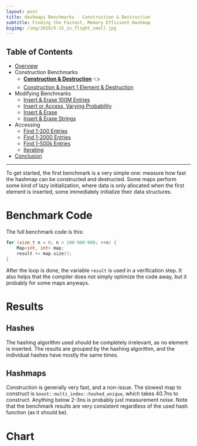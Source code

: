 ```yaml
---
layout: post
title: Hashmaps Benchmarks - Construction & Destruction
subtitle: Finding the Fastest, Memory Efficient Hashmap
bigimg: /img/2019/X-15_in_flight_small.jpg
---
```


## Table of Contents

* [Overview](/2019/04/01/hashmap-benchmarks-01-overview/)
* Construction Benchmarks
   * **[Construction & Destruction](/2019/04/01/hashmap-benchmarks-02-01-result-CtorDtorEmptyMap/)** 👈
   * [Construction & Insert 1 Element & Destruction](/2019/04/01/hashmap-benchmarks-02-02-result-CtorDtorSingleEntryMap/)
* Modifying Benchmarks
   * [Insert & Erase 100M Entries](/2019/04/01/hashmap-benchmarks-03-01-result-InsertHugeInt/)
   * [Insert or Access, Varying Probability](/2019/04/01/hashmap-benchmarks-03-02-result-RandomDistinct2/)
   * [Insert & Erase](/2019/04/01/hashmap-benchmarks-03-03-result-RandomInsertErase/)
   * [Insert & Erase Strings](/2019/04/01/hashmap-benchmarks-03-04-result-RandomInsertEraseStrings/)
* Accessing
   * [Find 1-200 Entries](/2019/04/01/hashmap-benchmarks-04-01-result-RandomFind_200/)
   * [Find 1-2000 Entries](/2019/04/01/hashmap-benchmarks-04-02-result-RandomFind_2000/)
   * [Find 1-500k Entries](/2019/04/01/hashmap-benchmarks-04-03-result-RandomFind_500000/)
   * [Iterating](/2019/04/01/hashmap-benchmarks-04-04-result-IterateIntegers/)
* [Conclusion](/2019/04/01/hashmap-benchmarks-05-conclusion/)


----

To get started, the first benchmark is a very simple one: measure how fast the hashmap can be constructed and destructed. Some maps perform some kind of lazy initialization, where data is only allocated when the first element is inserted, some immediately initialize their data structures. 


# Benchmark Code

The full benchmark code is this: 

```cpp
for (size_t n = 0; n < 100'000'000; ++n) {
    Map<int, int> map;
    result += map.size();
}
```

After the loop is done, the variable `result` is used in a verification step. It also helps that the compiler does not simply optimize the code away, but it probably for some maps anyways.

# Results

## Hashes

The hashing algorithm used should be completely irrelevant, as no element is inserted. The results are grouped by the hashing algorithm, and the individual hashes have mostly the same times.

## Hashmaps

Construction is generally very fast, and a non-issue. The slowest map to construct is `boost::multi_index::hashed_unique`, which takes 40.7ns to construct. Anything below 2-3ns is probably just measurement noise. Note that the benchmark results are very consistent regardless of the used hash function (as it should be).

# Chart

<script src="https://cdn.plot.ly/plotly-latest.min.js"></script>
<div id="id_fb078d1a" style="height:250em"></div>
<script>
    var colors = Plotly.d3.scale.category10().range();
    var m0y = [ "boost::multi_index::<br>hashed_unique", "phmap::<br>parallel_node_hash_map", "emilib1::HashMap", "spp::sparse_hash_map", "boost::unordered_map", "tsl::hopscotch_map", "folly::F14ValueMap", "folly::F14NodeMap", "ska::bytell_hash_map", "tsl::sparse_map", "eastl::hash_map", "tsl::robin_map", "robin_hood::<br>unordered_flat_map", "robin_hood::<br>unordered_node_map", "std::unordered_map", "phmap::<br>parallel_flat_hash_map", "phmap::flat_hash_map", "phmap::node_hash_map", "absl::flat_hash_map", "<b>absl::node_hash_map</b>"];
    var m1y = [ "boost::multi_index::<br>hashed_unique", "phmap::<br>parallel_node_hash_map", "emilib1::HashMap", "spp::sparse_hash_map", "boost::unordered_map", "tsl::hopscotch_map", "folly::F14NodeMap", "folly::F14ValueMap", "ska::bytell_hash_map", "eastl::hash_map", "tsl::sparse_map", "tsl::robin_map", "phmap::flat_hash_map", "phmap::node_hash_map", "phmap::<br>parallel_flat_hash_map", "robin_hood::<br>unordered_flat_map", "robin_hood::<br>unordered_node_map", "std::unordered_map", "absl::node_hash_map", "<b>absl::flat_hash_map</b>"];
    var m2y = [ "boost::multi_index::<br>hashed_unique", "phmap::<br>parallel_node_hash_map", "emilib1::HashMap", "spp::sparse_hash_map", "boost::unordered_map", "tsl::hopscotch_map", "folly::F14NodeMap", "folly::F14ValueMap", "ska::bytell_hash_map", "tsl::sparse_map", "eastl::hash_map", "tsl::robin_map", "phmap::node_hash_map", "std::unordered_map", "phmap::<br>parallel_flat_hash_map", "phmap::flat_hash_map", "robin_hood::<br>unordered_flat_map", "robin_hood::<br>unordered_node_map", "absl::node_hash_map", "<b>absl::flat_hash_map</b>"];
    var m3y = [ "boost::multi_index::<br>hashed_unique", "phmap::<br>parallel_node_hash_map", "emilib1::HashMap", "spp::sparse_hash_map", "boost::unordered_map", "tsl::hopscotch_map", "folly::F14NodeMap", "folly::F14ValueMap", "ska::bytell_hash_map", "eastl::hash_map", "tsl::sparse_map", "tsl::robin_map", "phmap::node_hash_map", "robin_hood::<br>unordered_node_map", "std::unordered_map", "phmap::<br>parallel_flat_hash_map", "robin_hood::<br>unordered_flat_map", "phmap::flat_hash_map", "absl::node_hash_map", "<b>absl::flat_hash_map</b>"];
    var m4y = [ "boost::multi_index::<br>hashed_unique", "phmap::<br>parallel_node_hash_map", "emilib1::HashMap", "spp::sparse_hash_map", "boost::unordered_map", "tsl::hopscotch_map", "folly::F14NodeMap", "folly::F14ValueMap", "eastl::hash_map", "ska::bytell_hash_map", "tsl::sparse_map", "tsl::robin_map", "phmap::flat_hash_map", "phmap::<br>parallel_flat_hash_map", "phmap::node_hash_map", "std::unordered_map", "robin_hood::<br>unordered_node_map", "robin_hood::<br>unordered_flat_map", "absl::node_hash_map", "<b>absl::flat_hash_map</b>"];
    var measurement_names = [ "ctor & dtor empty map" ];

    var data = [
        { x: [ 4.0655249999999996e-08, 2.87797e-08, 1.08427e-08, 1.0058450000000001e-08, 3.75871e-09, 3.753950000000001e-09, 1.87625e-09, 1.78233e-09, 4.691945e-10, 3.131685e-10, 3.13053e-10, 3.1289550000000004e-10, 1.18e-15, 1.155e-15, 1.14e-15, 1.125e-15, 1.125e-15, 1.08e-15, 8.6e-16, 8.4e-16 ],
          y: m0y, name: measurement_names[0] + ' (absl::Hash)', type: 'bar', orientation: 'h', yaxis: 'y', marker: { color: colors[0], },
            textposition: 'outside',
            text: [ "40.7ns<br>0.0MB", "28.8ns<br>0.0MB", "10.8ns<br>0.0MB", "10.1ns<br>0.0MB", "3.76ns<br>0.0MB", "3.75ns<br>0.0MB", "1.88ns<br>0.0MB", "1.78ns<br>0.0MB", "469ps<br>0.0MB", "313ps<br>0.0MB", "313ps<br>0.0MB", "313ps<br>0.0MB", "1.18fs<br>0.0MB", "1.16fs<br>0.0MB", "1.14fs<br>0.0MB", "1.12fs<br>0.0MB", "1.12fs<br>0.0MB", "1.08fs<br>0.0MB", "860as<br>0.0MB", "<b>840as<br>0.0MB</b>" ],
        },
        { x: [ 4.06564e-08, 2.8794900000000002e-08, 1.08469e-08, 1.00372e-08, 4.390035e-09, 3.75224e-09, 1.87645e-09, 1.7852599999999999e-09, 6.255380000000001e-10, 3.1308049999999997e-10, 3.1294250000000003e-10, 3.1286400000000003e-10, 1.175e-15, 1.17e-15, 1.1449999999999999e-15, 1.13e-15, 1.1150000000000002e-15, 1.1000000000000001e-15, 8.55e-16, 8.449999999999999e-16 ],
          y: m1y, name: measurement_names[0] + ' (folly::hasher)', type: 'bar', orientation: 'h', yaxis: 'y2', marker: { color: colors[0], },
            textposition: 'outside',
            text: [ "40.7ns<br>0.0MB", "28.8ns<br>0.0MB", "10.8ns<br>0.0MB", "10.0ns<br>0.0MB", "4.39ns<br>0.0MB", "3.75ns<br>0.0MB", "1.88ns<br>0.0MB", "1.79ns<br>0.0MB", "626ps<br>0.0MB", "313ps<br>0.0MB", "313ps<br>0.0MB", "313ps<br>0.0MB", "1.18fs<br>0.0MB", "1.17fs<br>0.0MB", "1.14fs<br>0.0MB", "1.13fs<br>0.0MB", "1.12fs<br>0.0MB", "1.10fs<br>0.0MB", "855as<br>0.0MB", "<b>845as<br>0.0MB</b>" ],
        },
        { x: [ 4.06617e-08, 2.87694e-08, 1.0846399999999998e-08, 1.003005e-08, 4.68986e-09, 3.7531500000000004e-09, 1.8763600000000003e-09, 1.786015e-09, 4.69374e-10, 3.1302300000000005e-10, 3.1297e-10, 3.1287150000000004e-10, 1.18e-15, 1.1449999999999999e-15, 1.1150000000000002e-15, 1.1150000000000002e-15, 1.105e-15, 1.08e-15, 8.7e-16, 8.2e-16 ],
          y: m2y, name: measurement_names[0] + ' (robin_hood::hash)', type: 'bar', orientation: 'h', yaxis: 'y3', marker: { color: colors[0], },
            textposition: 'outside',
            text: [ "40.7ns<br>0.0MB", "28.8ns<br>0.0MB", "10.8ns<br>0.0MB", "10.0ns<br>0.0MB", "4.69ns<br>0.0MB", "3.75ns<br>0.0MB", "1.88ns<br>0.0MB", "1.79ns<br>0.0MB", "469ps<br>0.0MB", "313ps<br>0.0MB", "313ps<br>0.0MB", "313ps<br>0.0MB", "1.18fs<br>0.0MB", "1.14fs<br>0.0MB", "1.12fs<br>0.0MB", "1.12fs<br>0.0MB", "1.10fs<br>0.0MB", "1.08fs<br>0.0MB", "870as<br>0.0MB", "<b>820as<br>0.0MB</b>" ],
        },
        { x: [ 4.065955e-08, 2.8851350000000004e-08, 1.08424e-08, 1.003605e-08, 4.689925e-09, 3.7521900000000005e-09, 1.87632e-09, 1.78581e-09, 6.256635e-10, 3.1298999999999997e-10, 3.12943e-10, 3.12893e-10, 1.205e-15, 1.1600000000000001e-15, 1.16e-15, 1.1500000000000001e-15, 1.125e-15, 1.11e-15, 8.55e-16, 8.499999999999999e-16 ],
          y: m3y, name: measurement_names[0] + ' (Identity)', type: 'bar', orientation: 'h', yaxis: 'y4', marker: { color: colors[0], },
            textposition: 'outside',
            text: [ "40.7ns<br>0.0MB", "28.9ns<br>0.0MB", "10.8ns<br>0.0MB", "10.0ns<br>0.0MB", "4.69ns<br>0.0MB", "3.75ns<br>0.0MB", "1.88ns<br>0.0MB", "1.79ns<br>0.0MB", "626ps<br>0.0MB", "313ps<br>0.0MB", "313ps<br>0.0MB", "313ps<br>0.0MB", "1.20fs<br>0.0MB", "1.16fs<br>0.0MB", "1.16fs<br>0.0MB", "1.15fs<br>0.0MB", "1.12fs<br>0.0MB", "1.11fs<br>0.0MB", "855as<br>0.0MB", "<b>850as<br>0.0MB</b>" ],
        },
        { x: [ 4.066565e-08, 2.8847300000000003e-08, 1.0843950000000002e-08, 1.0065800000000001e-08, 4.6901700000000006e-09, 3.752175000000001e-09, 1.876195e-09, 1.7817650000000002e-09, 6.257225e-10, 6.255459999999999e-10, 3.128555e-10, 3.12833e-10, 1.1650000000000002e-15, 1.1600000000000001e-15, 1.16e-15, 1.155e-15, 1.155e-15, 1.105e-15, 8.55e-16, 8.449999999999999e-16 ],
          y: m4y, name: measurement_names[0] + ' (FNV1a)', type: 'bar', orientation: 'h', yaxis: 'y5', marker: { color: colors[0], },
            textposition: 'outside',
            text: [ "40.7ns<br>0.0MB", "28.8ns<br>0.0MB", "10.8ns<br>0.0MB", "10.1ns<br>0.0MB", "4.69ns<br>0.0MB", "3.75ns<br>0.0MB", "1.88ns<br>0.0MB", "1.78ns<br>0.0MB", "626ps<br>0.0MB", "626ps<br>0.0MB", "313ps<br>0.0MB", "313ps<br>0.0MB", "1.16fs<br>0.0MB", "1.16fs<br>0.0MB", "1.16fs<br>0.0MB", "1.16fs<br>0.0MB", "1.16fs<br>0.0MB", "1.10fs<br>0.0MB", "855as<br>0.0MB", "<b>845as<br>0.0MB</b>" ],
        },
    ];

    var layout = {
        // title: { text: 'CtorDtorEmptyMap'},
        grid: {
            ygap: 0.1,
            subplots: [
            ['xy'],
            ['xy2'],
            ['xy3'],
            ['xy4'],
            ['xy5'],
        ] },

        barmode: 'stack',
        yaxis: { title: 'absl::Hash', automargin: true, },
        yaxis2: { title: 'folly::hasher', automargin: true, },
        yaxis3: { title: 'robin_hood::hash', automargin: true, },
        yaxis4: { title: 'Identity', automargin: true, },
        yaxis5: { title: 'FNV1a', automargin: true, },
        xaxis: { automargin: true, },
        legend: { traceorder: 'normal' },
        margin: { pad: 0, l:0, r:0, t:0, b:0, },
        showlegend:false,
    };

    Plotly.newPlot('id_fb078d1a', data, layout);
</script>
